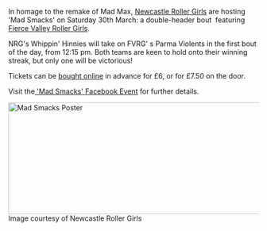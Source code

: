 <html><body><p>In homage to the remake of Mad Max, <a title="Newcastle Roller Girls on Facebook" href="https://www.facebook.com/newcastlerollergirls" target="_blank">Newcastle Roller Girls</a> are hosting 'Mad Smacks' on Saturday 30th March: a double-header bout  featuring <a title="Fierce Valley Roller Girls on Facebook" href="https://www.facebook.com/FierceValleyRG?fref=ts" target="_blank">Fierce Valley Roller Girls</a>.

NRG's Whippin' Hinnies will take on FVRG' s Parma Violents in the first bout of the day, from 12:15 pm. Both teams are keen to hold onto their winning streak, but only one will be victorious!

Tickets can be <a title="Buy Tickets Online" href="http://www.newcastlerollergirls.org.uk/belters-vs-harlots" target="_blank">bought online</a> in advance for £6, or for £7.50 on the door.

Visit the<a title="'Mad Smacks' Facebook Event" href="https://www.facebook.com/events/494675117242402/" target="_blank"> 'Mad Smacks' Facebook Event</a> for further details.

<a href="http://scottishrollerderbyblog.com/2013/03/mad-smacks.png"><img class="size-full wp-image-2370" alt="Mad Smacks Poster" src="http://scottishrollerderbyblog.com/2013/03/mad-smacks.png" width="614" height="225"></a> Image courtesy of Newcastle Roller Girls</p></body></html>
